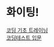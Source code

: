 # 화이팅!
[코딩 기초 트레이닝](https://school.programmers.co.kr/learn/challenges/training)  
[코딩테스트 입문](https://school.programmers.co.kr/learn/challenges/beginner)
